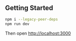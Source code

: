 ## Getting Started
```bash
npm i --legacy-peer-deps
npm run dev
```
Then open [http://localhost:3000](http://localhost:3000)
